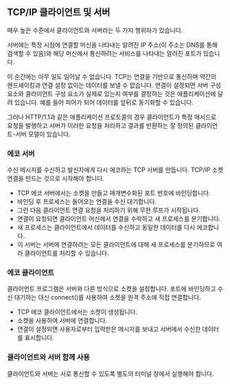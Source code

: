 ## TCP/IP 클라이언트 및 서버

매우 높은 수준에서 클라이언트와 서버라는 두 가지 행위자가 있습니다.

서버에는 특정 시점에 연결할 머신을 나타내는 알려진 IP 주소(이 주소는 DNS를 통해 검색할 수 있음)와 해당 머신에서 통신하려는 서비스를 나타내는 알려진 포트가 있습니다.

이 순간에는 아무 일도 일어날 수 없습니다. TCP는 연결을 기반으로 통신하며 약간의 핸드셰이킹과 연결 설정 없이는 데이터를 보낼 수 없습니다. 연결이 설정되면 서버 구성 요소와 클라이언트 구성 요소가 실제로 있는지 여부를 결정하는 것은 애플리케이션에 달려 있습니다. 예를 들어 피어가 되어 데이터를 앞뒤로 동기화할 수 있습니다.

그러나 HTTP/1.1과 같은 애플리케이션 프로토콜의 경우 클라이언트가 특정 메서드로 요청을 발행하고 서버가 이러한 요청을 처리하고 결과를 반환하는 잘 정의된 클라이언트-서버 모델이 있습니다.

### 에코 서버

수신 메시지를 수신하고 발신자에게 다시 에코하는 TCP 서버를 만듭니다. TCP/IP 소켓 연결을 만드는 것으로 시작해야 합니다.

- TCP 에코 서버에서는 소켓을 만들고 매개변수화된 포트 번호에 바인딩합니다.
- 바인딩 후 프로세스는 들어오는 연결을 수신 대기합니다.
- 그런 다음 클라이언트 연결 요청을 처리하기 위해 무한 루프가 시작됩니다.
- 연결이 요청되면 클라이언트 머신에서 연결을 수락하고 새 프로세스를 분기합니다.
- 새 프로세스는 클라이언트에서 데이터를 수신하고 동일한 데이터를 다시 에코합니다.
- 이 서버는 서버에 연결하려는 모든 클라이언트에 대해 새 프로세스를 분기하므로 여러 클라이언트를 처리할 수 있습니다.

### 에코 클라이언트

클라이언트 프로그램은 서버와 다른 방식으로 소켓을 설정합니다. 포트에 바인딩하고 수신 대기하는 대신 connect()를 사용하여 소켓을 원격 주소에 직접 연결합니다.

- TCP 에코 클라이언트에서는 소켓이 생성됩니다.
- 소켓을 사용하여 서버에 연결합니다.
- 연결이 설정되면 사용자로부터 입력받은 메시지를 보내고 서버에서 수신한 데이터를 표시합니다.

### 클라이언트와 서버 함께 사용

클라이언트와 서버는 서로 통신할 수 있도록 별도의 터미널 창에서 실행해야 합니다.
